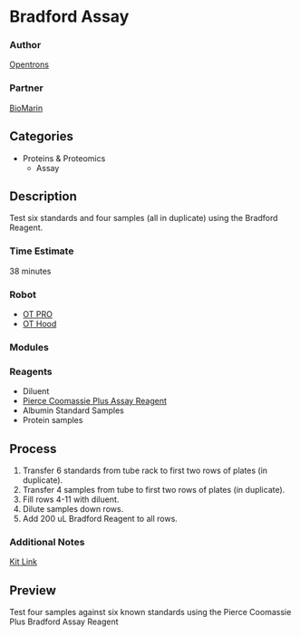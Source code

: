 # Bradford Assay

### Author
[Opentrons](https://opentrons.com/)

### Partner
[BioMarin](http://www.biomarin.com/)

## Categories
* Proteins & Proteomics
	* Assay

## Description
Test six standards and four samples (all in duplicate) using the Bradford Reagent.

### Time Estimate
38 minutes

### Robot
* [OT PRO](https://opentrons.com/ot-one-pro)  
* [OT Hood](https://opentrons.com/ot-one-hood) 

### Modules

### Reagents
* Diluent
* [Pierce Coomassie Plus Assay Reagent](https://www.thermofisher.com/order/catalog/product/23238)
* Albumin Standard Samples
* Protein samples

## Process
1. Transfer 6 standards from tube rack to first two rows of plates (in duplicate).
2. Transfer 4 samples from tube to first two rows of plates (in duplicate).
3. Fill rows 4-11 with diluent.
4. Dilute samples down rows.
5. Add 200 uL Bradford Reagent to all rows.


### Additional Notes
[Kit Link](https://www.thermofisher.com/order/catalog/product/23236)

## Preview
Test four samples against six known standards using the Pierce Coomassie Plus Bradford Assay Reagent